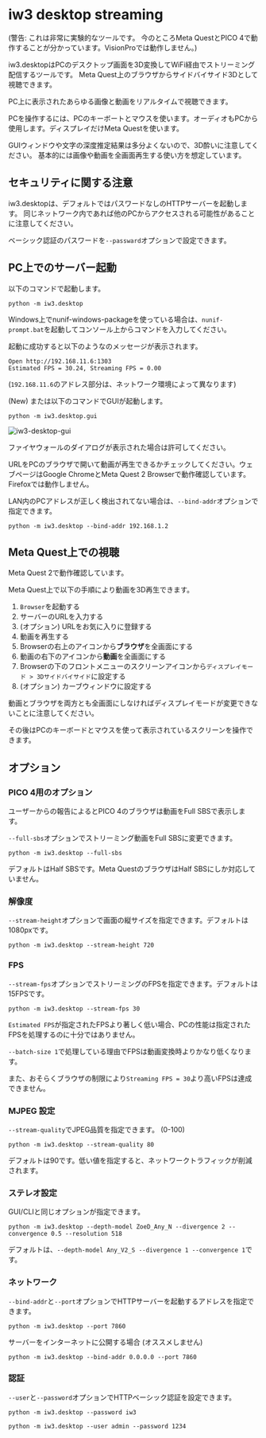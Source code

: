 # iw3 desktop streaming

(警告: これは非常に実験的なツールです。
 今のところMeta QuestとPICO 4で動作することが分かっています。VisionProでは動作しません。)

iw3.desktopはPCのデスクトップ画面を3D変換してWiFi経由でストリーミング配信するツールです。
Meta Quest上のブラウザからサイドバイサイド3Dとして視聴できます。

PC上に表示されたあらゆる画像と動画をリアルタイムで視聴できます。

PCを操作するには、PCのキーボートとマウスを使います。オーディオもPCから使用します。ディスプレイだけMeta Questを使います。

GUIウィンドウや文字の深度推定結果は多分よくないので、3D酔いに注意してください。
基本的には画像や動画を全画面再生する使い方を想定しています。

## セキュリティに関する注意

iw3.desktopは、デフォルトではパスワードなしのHTTPサーバーを起動します。
同じネットワーク内であれば他のPCからアクセスされる可能性があることに注意してください。

ベーシック認証のパスワードを`--passward`オプションで設定できます。

## PC上でのサーバー起動

以下のコマンドで起動します。

```
python -m iw3.desktop
```

Windows上でnunif-windows-packageを使っている場合は、`nunif-prompt.bat`を起動してコンソール上からコマンドを入力してください。

起動に成功すると以下のようなのメッセージが表示されます。

```
Open http://192.168.11.6:1303
Estimated FPS = 30.24, Streaming FPS = 0.00
```
(`192.168.11.6`のアドレス部分は、ネットワーク環境によって異なります)

(New) または以下のコマンドでGUIが起動します。

```
python -m iw3.desktop.gui
```

![iw3-desktop-gui](https://github.com/user-attachments/assets/18175b2a-a027-42ce-ae5c-a9ee7ae178e5)


ファイヤウォールのダイアログが表示された場合は許可してください。

URLをPCのブラウザで開いて動画が再生できるかチェックしてください。ウェブページはGoogle ChromeとMeta Quest 2 Browserで動作確認しています。Firefoxでは動作しません。

LAN内のPCアドレスが正しく検出されてない場合は、`--bind-addr`オプションで指定できます。
```
python -m iw3.desktop --bind-addr 192.168.1.2
```

## Meta Quest上での視聴

Meta Quest 2で動作確認しています。

Meta Quest上で以下の手順により動画を3D再生できます。

1. `Browser`を起動する
2. サーバーのURLを入力する
3. (オプション) URLをお気に入りに登録する
4. 動画を再生する
5. Browserの右上のアイコンから**ブラウザ**を全画面にする
6. 動画の右下のアイコンから**動画**を全画面にする
7. Browserの下のフロントメニューのスクリーンアイコンから`ディスプレイモード > 3Dサイドバイサイド`に設定する
8. (オプション) カーブウィンドウに設定する

動画とブラウザを両方とも全画面にしなければディスプレイモードが変更できないことに注意してください。

その後はPCのキーボードとマウスを使って表示されているスクリーンを操作できます。

## オプション

### PICO 4用のオプション

ユーザーからの報告によるとPICO 4のブラウザは動画をFull SBSで表示します。

`--full-sbs`オプションでストリーミング動画をFull SBSに変更できます。

```
python -m iw3.desktop --full-sbs
```
デフォルトはHalf SBSです。Meta QuestのブラウザはHalf SBSにしか対応していません。

### 解像度

`--stream-height`オプションで画面の縦サイズを指定できます。デフォルトは1080pxです。

```
python -m iw3.desktop --stream-height 720
```

### FPS

`--stream-fps`オプションでストリーミングのFPSを指定できます。デフォルトは15FPSです。

```
python -m iw3.desktop --stream-fps 30
```

`Estimated FPS`が指定されたFPSより著しく低い場合、PCの性能は指定されたFPSを処理するのに十分ではありません。

`--batch-size 1`で処理している理由でFPSは動画変換時よりかなり低くなります。

また、おそらくブラウザの制限により`Streaming FPS = 30`より高いFPSは達成できません。

### MJPEG 設定

`--stream-quality`でJPEG品質を指定できます。 (0-100)
```
python -m iw3.desktop --stream-quality 80
```
デフォルトは90です。低い値を指定すると、ネットワークトラフィックが削減されます。

### ステレオ設定

GUI/CLIと同じオプションが指定できます。

```
python -m iw3.desktop --depth-model ZoeD_Any_N --divergence 2 --convergence 0.5 --resolution 518
```

デフォルトは、`--depth-model Any_V2_S --divergence 1 --convergence 1`です。

### ネットワーク

`--bind-addr`と`--port`オプションでHTTPサーバーを起動するアドレスを指定できます。
```
python -m iw3.desktop --port 7860
```

サーバーをインターネットに公開する場合 (オススメしません)
```
python -m iw3.desktop --bind-addr 0.0.0.0 --port 7860
```

### 認証

`--user`と`--password`オプションでHTTPベーシック認証を設定できます。

```
python -m iw3.desktop --password iw3
```
```
python -m iw3.desktop --user admin --password 1234
```
